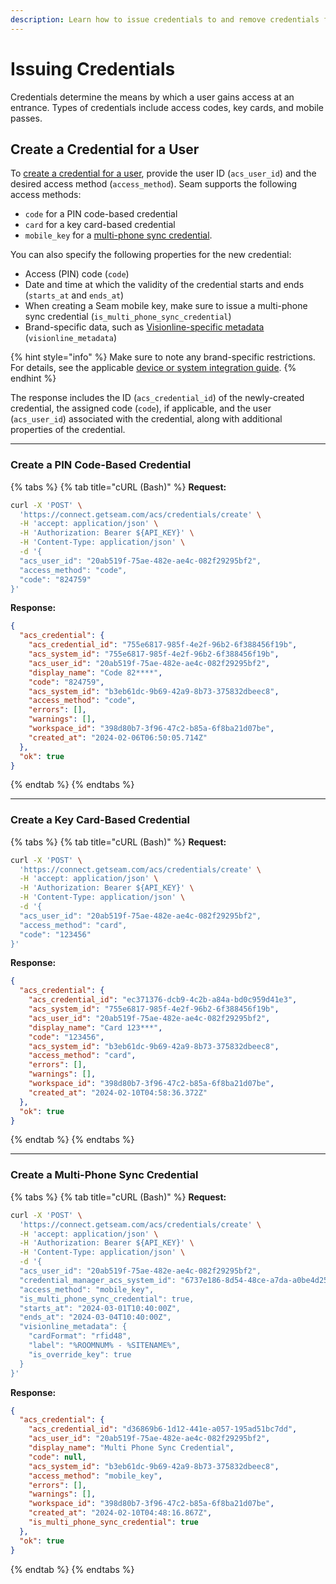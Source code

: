 ```yaml
---
description: Learn how to issue credentials to and remove credentials from users.
---
```


# Issuing Credentials

Credentials determine the means by which a user gains access at an entrance. Types of credentials include access codes, key cards, and mobile passes.

## Create a Credential for a User

To [create a credential for a user](../../api-clients/access-control-systems/credentials/create-credential-for-user.md), provide the user ID (`acs_user_id`) and the desired access method (`access_method`). Seam supports the following access methods:

* `code` for a PIN code-based credential
* `card` for a key card-based credential
* `mobile_key` for a [multi-phone sync credential](../mobile-access-in-development/issuing-mobile-credentials-from-an-access-control-system.md#what-are-multi-phone-sync-credentials).

You can also specify the following properties for the new credential:

* Access (PIN) code (`code`)
* Date and time at which the validity of the credential starts and ends (`starts_at` and `ends_at`)
* When creating a Seam mobile key, make sure to issue a multi-phone sync credential (`is_multi_phone_sync_credential`)
* Brand-specific data, such as [Visionline-specific metadata](../../device-and-system-integration-guides/assa-abloy-visionline-access-control-system-in-development/visionline-credential-metadata.md) (`visionline_metadata`)

{% hint style="info" %}
Make sure to note any brand-specific restrictions. For details, see the applicable [device or system integration guide](broken-reference).
{% endhint %}

The response includes the ID (`acs_credential_id`) of the newly-created credential, the assigned code (`code`), if applicable, and the user (`acs_user_id`) associated with the credential, along with additional properties of the credential.

***

### Create a PIN Code-Based Credential

{% tabs %}
{% tab title="cURL (Bash)" %}
**Request:**

```bash
curl -X 'POST' \
  'https://connect.getseam.com/acs/credentials/create' \
  -H 'accept: application/json' \
  -H 'Authorization: Bearer ${API_KEY}' \
  -H 'Content-Type: application/json' \
  -d '{
  "acs_user_id": "20ab519f-75ae-482e-ae4c-082f29295bf2",
  "access_method": "code",
  "code": "824759"
}'
```

**Response:**

```json
{
  "acs_credential": {
    "acs_credential_id": "755e6817-985f-4e2f-96b2-6f388456f19b",
    "acs_system_id": "755e6817-985f-4e2f-96b2-6f388456f19b",
    "acs_user_id": "20ab519f-75ae-482e-ae4c-082f29295bf2",
    "display_name": "Code 82****",
    "code": "824759",
    "acs_system_id": "b3eb61dc-9b69-42a9-8b73-375832dbeec8",
    "access_method": "code",
    "errors": [],
    "warnings": [],
    "workspace_id": "398d80b7-3f96-47c2-b85a-6f8ba21d07be",
    "created_at": "2024-02-06T06:50:05.714Z"
  },
  "ok": true
}
```
{% endtab %}
{% endtabs %}

***

### Create a Key Card-Based Credential

{% tabs %}
{% tab title="cURL (Bash)" %}
**Request:**

```bash
curl -X 'POST' \
  'https://connect.getseam.com/acs/credentials/create' \
  -H 'accept: application/json' \
  -H 'Authorization: Bearer ${API_KEY}' \
  -H 'Content-Type: application/json' \
  -d '{
  "acs_user_id": "20ab519f-75ae-482e-ae4c-082f29295bf2",
  "access_method": "card",
  "code": "123456"
}'
```

**Response:**

```json
{
  "acs_credential": {
    "acs_credential_id": "ec371376-dcb9-4c2b-a84a-bd0c959d41e3",
    "acs_system_id": "755e6817-985f-4e2f-96b2-6f388456f19b",
    "acs_user_id": "20ab519f-75ae-482e-ae4c-082f29295bf2",
    "display_name": "Card 123***",
    "code": "123456",
    "acs_system_id": "b3eb61dc-9b69-42a9-8b73-375832dbeec8",
    "access_method": "card",
    "errors": [],
    "warnings": [],
    "workspace_id": "398d80b7-3f96-47c2-b85a-6f8ba21d07be",
    "created_at": "2024-02-10T04:58:36.372Z"
  },
  "ok": true
}
```
{% endtab %}
{% endtabs %}

***

### Create a Multi-Phone Sync Credential

{% tabs %}
{% tab title="cURL (Bash)" %}
**Request:**

```bash
curl -X 'POST' \
  'https://connect.getseam.com/acs/credentials/create' \
  -H 'accept: application/json' \
  -H 'Authorization: Bearer ${API_KEY}' \
  -H 'Content-Type: application/json' \
  -d '{
  "acs_user_id": "20ab519f-75ae-482e-ae4c-082f29295bf2",
  "credential_manager_acs_system_id": "6737e186-8d54-48ce-a7da-a0be4d252172",
  "access_method": "mobile_key",
  "is_multi_phone_sync_credential": true,
  "starts_at": "2024-03-01T10:40:00Z",
  "ends_at": "2024-03-04T10:40:00Z",
  "visionline_metadata": {
    "cardFormat": "rfid48",
    "label": "%ROOMNUM% - %SITENAME%",
    "is_override_key": true
  }
}'
```

**Response:**

```json
{
  "acs_credential": {
    "acs_credential_id": "d36869b6-1d12-441e-a057-195ad51bc7dd",
    "acs_user_id": "20ab519f-75ae-482e-ae4c-082f29295bf2",
    "display_name": "Multi Phone Sync Credential",
    "code": null,
    "acs_system_id": "b3eb61dc-9b69-42a9-8b73-375832dbeec8",
    "access_method": "mobile_key",
    "errors": [],
    "warnings": [],
    "workspace_id": "398d80b7-3f96-47c2-b85a-6f8ba21d07be",
    "created_at": "2024-02-10T04:48:16.867Z",
    "is_multi_phone_sync_credential": true
  },
  "ok": true
}
```
{% endtab %}
{% endtabs %}
